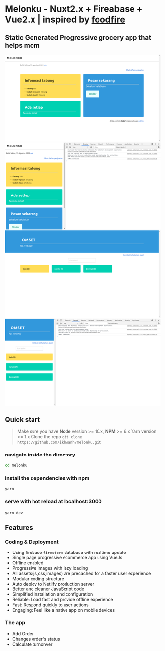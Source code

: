 # Melonku - Nuxt2.x + Fireabase + Vue2.x | inspired by [foodfire](https://github.com/itswadesh/foodfire)

## Static Generated Progressive grocery app that helps mom

![Home Page 1](https://github.com/ikhwanh/melonku/blob/master/screenshoots/sc0.png?raw=true)
![Home Page 2](https://github.com/ikhwanh/melonku/blob/master/screenshoots/sc3.png?raw=true)
![Admin 1](https://github.com/ikhwanh/melonku/blob/master/screenshoots/sc1.png?raw=true)
![Admin 2](https://github.com/ikhwanh/melonku/blob/master/screenshoots/sc2.png?raw=true)


## Quick start

> Make sure you have **Node** version >= 10.x, **NPM** >= 6.x
> Yarn version >= 1.x
> Clone the repo
> `git clone https://github.com/ikhwanh/melonku.git`

### navigate inside the directory

```bash
cd melonku
```

### install the dependencies with npm

`yarn`

### serve with hot reload at localhost:3000

`yarn dev`

## Features

### Coding & Deployment

- Using firebase `firestore` database with realtime update
- Single page progressive ecommerce app using VueJs
- Offline enabled
- Progressive images with lazy loading
- All assets(js,css,images) are precached for a faster user experience
- Modular coding structure
- Auto deploy to Netlify production server
- Better and cleaner JavaScript code
- Simplified installation and configuration
- Reliable: Load fast and provide offline experience
- Fast: Respond quickly to user actions
- Engaging: Feel like a native app on mobile devices

### The app

- Add Order
- Changes order's status
- Calculate turnonver
